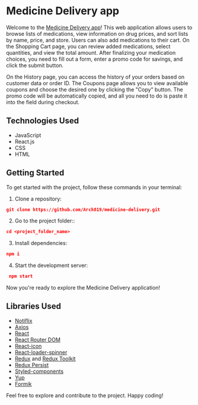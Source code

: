 # Medicine Delivery app

Welcome to the [Medicine Delivery app](arch819.github.io/medicine-delivery/)! This web application allows users to browse lists of medications, view information on drug prices, and sort lists by name, price, and store. Users can also add medications to their cart. On the Shopping Cart page, you can review added medications, select quantities, and view the total amount. After finalizing your medication choices, you need to fill out a form, enter a promo code for savings, and click the submit button.

On the History page, you can access the history of your orders based on customer data or order ID. The Coupons page allows you to view available coupons and choose the desired one by clicking the "Copy" button. The promo code will be automatically copied, and all you need to do is paste it into the field during checkout.

## Technologies Used

- JavaScript
- React.js
- CSS
- HTML

## Getting Started

To get started with the project, follow these commands in your terminal:

1. Clone a repository:

```json
git clone https://github.com/Arch819/medicine-delivery.git
```

2. Go to the project folder::

```json
cd <project_folder_name>
```

3. Install dependencies:

```json
npm i
```

4. Start the development server:

```json
 npm start
```

Now you're ready to explore the Medicine Delivery application!

## Libraries Used

- [Notiflix](https://www.npmjs.com/package/notiflix)
- [Axios](https://www.npmjs.com/package/axios)
- [React](https://reactjs.org/)
- [React Router DOM](https://reactrouter.com/)
- [React-icon](https://react-icons.github.io/react-icons/)
- [React-loader-spinner](https://mhnpd.github.io/react-loader-spinner/)
- [Redux](https://redux.js.org/) and [Redux Toolkit](https://redux-toolkit.js.org/)
- [Redux Persist](https://www.npmjs.com/package/redux-persist)
- [Styled-components](https://styled-components.com/)
- [Yup](https://github.com/jquense/yup)
- [Formik](https://formik.org)

Feel free to explore and contribute to the project. Happy coding!
